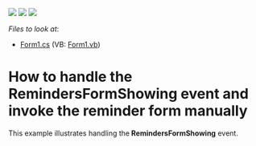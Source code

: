 <!-- default badges list -->
![](https://img.shields.io/endpoint?url=https://codecentral.devexpress.com/api/v1/VersionRange/128635119/15.2.4%2B)
[![](https://img.shields.io/badge/Open_in_DevExpress_Support_Center-FF7200?style=flat-square&logo=DevExpress&logoColor=white)](https://supportcenter.devexpress.com/ticket/details/E3000)
[![](https://img.shields.io/badge/📖_How_to_use_DevExpress_Examples-e9f6fc?style=flat-square)](https://docs.devexpress.com/GeneralInformation/403183)
<!-- default badges end -->
<!-- default file list -->
*Files to look at*:

* [Form1.cs](./CS/RemindersFormExample/Form1.cs) (VB: [Form1.vb](./VB/RemindersFormExample/Form1.vb))
<!-- default file list end -->
# How to handle the RemindersFormShowing event and invoke the reminder form manually


<p>This example illustrates handling the<strong> RemindersFormShowing</strong> event.</p>

<br/>


